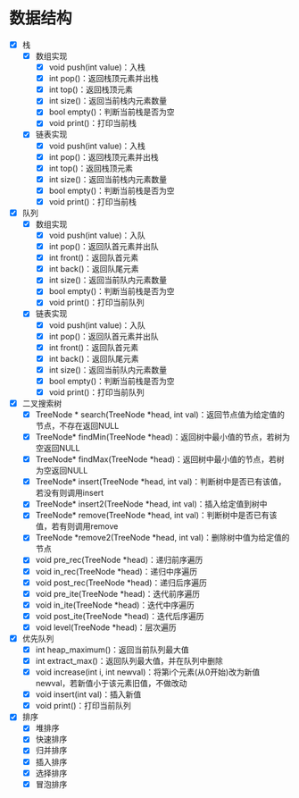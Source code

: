 # 数据结构
* [x] 栈
   - [x] 数组实现
      * [x] void push(int value)：入栈
      * [x] int pop()：返回栈顶元素并出栈
      * [x] int top()：返回栈顶元素
      * [x] int size()：返回当前栈内元素数量
      * [x] bool empty()：判断当前栈是否为空
      * [x] void print()：打印当前栈
   - [x] 链表实现
      * [x] void push(int value)：入栈
      * [x] int pop()：返回栈顶元素并出栈
      * [x] int top()：返回栈顶元素
      * [x] int size()：返回当前栈内元素数量
      * [x] bool empty()：判断当前栈是否为空    
      * [x] void print()：打印当前栈
* [x] 队列 
   - [x] 数组实现
      * [x] void push(int value)：入队
      * [x] int pop()：返回队首元素并出队
      * [x] int front()：返回队首元素
      * [x] int back()：返回队尾元素
      * [x] int size()：返回当前队内元素数量
      * [x] bool empty()：判断当前栈是否为空
      * [x] void print()：打印当前队列
   - [x] 链表实现
      * [x] void push(int value)：入队
      * [x] int pop()：返回队首元素并出队
      * [x] int front()：返回队首元素
      * [x] int back()：返回队尾元素
      * [x] int size()：返回当前队内元素数量
      * [x] bool empty()：判断当前栈是否为空
      * [x] void print()：打印当前队列
* [x] 二叉搜索树
   - [x] TreeNode * search(TreeNode *head, int val)：返回节点值为给定值的节点，不存在返回NULL
   - [x] TreeNode* findMin(TreeNode *head)：返回树中最小值的节点，若树为空返回NULL
   - [x] TreeNode* findMax(TreeNode *head)：返回树中最小值的节点，若树为空返回NULL
   - [x] TreeNode* insert(TreeNode *head, int val)：判断树中是否已有该值，若没有则调用insert
   - [x] TreeNode* insert2(TreeNode *head, int val)：插入给定值到树中
   - [x] TreeNode* remove(TreeNode *head, int val)：判断树中是否已有该值，若有则调用remove
   - [x] TreeNode *remove2(TreeNode *head, int val)：删除树中值为给定值的节点
   - [x] void pre_rec(TreeNode *head)：递归前序遍历
   - [x] void in_rec(TreeNode *head)：递归中序遍历
   - [x] void post_rec(TreeNode *head)：递归后序遍历
   - [x] void pre_ite(TreeNode *head)：迭代前序遍历
   - [x] void in_ite(TreeNode *head)：迭代中序遍历
   - [x] void post_ite(TreeNode *head)：迭代后序遍历
   - [x] void level(TreeNode *head)：层次遍历
* [x] 优先队列
   - [x] int heap_maximum()：返回当前队列最大值
   - [x] int extract_max()：返回队列最大值，并在队列中删除
   - [x] void increase(int i, int newval)：将第i个元素(从0开始)改为新值newval，若新值小于该元素旧值，不做改动
   - [x] void insert(int val)：插入新值
   - [x] void print()：打印当前队列
* [x] 排序
   - [x] 堆排序
   - [x] 快速排序
   - [x] 归并排序
   - [x] 插入排序
   - [x] 选择排序
   - [x] 冒泡排序